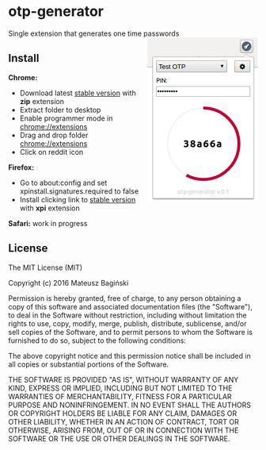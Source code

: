 # otp-generator
Single extension that generates one time passwords
<img src="docs/generator.png" align="right" />

## Install

**Chrome:**
* Download latest [stable version](https://github.com/Mati365/chrome-otp/releases/latest) with **zip** extension
* Extract folder to desktop
* Enable programmer mode in [chrome://extensions](chrome://extensions)
* Drag and drop folder [chrome://extensions](chrome://extensions)
* Click on reddit icon

**Firefox:**
* Go to about:config and set xpinstall.signatures.required to false
* Install clicking link to [stable version](https://github.com/Mati365/chrome-otp/releases/latest) with **xpi** extension

**Safari:**
work in progress

## License
The MIT License (MIT)

Copyright (c) 2016 Mateusz Bagiński

Permission is hereby granted, free of charge, to any person obtaining a copy of this software and associated documentation files (the "Software"), to deal in the Software without restriction, including without limitation the rights to use, copy, modify, merge, publish, distribute, sublicense, and/or sell copies of the Software, and to permit persons to whom the Software is furnished to do so, subject to the following conditions:

The above copyright notice and this permission notice shall be included in all copies or substantial portions of the Software.

THE SOFTWARE IS PROVIDED "AS IS", WITHOUT WARRANTY OF ANY KIND, EXPRESS OR IMPLIED, INCLUDING BUT NOT LIMITED TO THE WARRANTIES OF MERCHANTABILITY, FITNESS FOR A PARTICULAR PURPOSE AND NONINFRINGEMENT. IN NO EVENT SHALL THE AUTHORS OR COPYRIGHT HOLDERS BE LIABLE FOR ANY CLAIM, DAMAGES OR OTHER LIABILITY, WHETHER IN AN ACTION OF CONTRACT, TORT OR OTHERWISE, ARISING FROM, OUT OF OR IN CONNECTION WITH THE SOFTWARE OR THE USE OR OTHER DEALINGS IN THE SOFTWARE.
